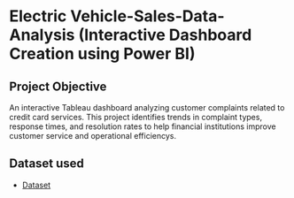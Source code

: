 # Electric Vehicle-Sales-Data-Analysis (Interactive Dashboard Creation using Power BI)
## Project Objective 
An interactive Tableau dashboard analyzing customer complaints related to credit card services. This project identifies trends in complaint types, response times, and resolution rates to help financial institutions improve customer service and operational efficiencys.

## Dataset used 
- <a href="https://github.com/thecodingraj/EV-Sales-Analysis/commit/3b1c6e81c096ea65e669e8068d308fda5e8a593d">Dataset</a>
